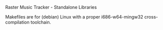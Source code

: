 Raster Music Tracker - Standalone Libraries

Makefiles are for (debian) Linux with a proper i686-w64-mingw32
cross-compilation toolchain.
